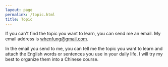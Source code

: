 ```yaml
---
layout: page
permalink: /topic.html
title: Topic
---
```


If you can't find the topic you want to learn, you can send me an email. My email address is whenfung@gmail.com.

In the email you send to me, you can tell me the topic you want to learn and attach the English words or sentences you use in your daily life. I will try my best to organize them into a Chinese course.